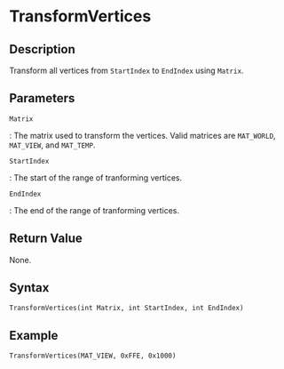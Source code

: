 # TransformVertices

## Description
Transform all vertices from `StartIndex` to `EndIndex` using `Matrix`.

## Parameters
`Matrix`

:   The matrix used to transform the vertices. Valid matrices are `MAT_WORLD`, `MAT_VIEW`, and `MAT_TEMP`.

`StartIndex`

:   The start of the range of tranforming vertices.

`EndIndex`

:   The end of the range of tranforming vertices.

## Return Value
None.

## Syntax
```
TransformVertices(int Matrix, int StartIndex, int EndIndex)
```

## Example
```
TransformVertices(MAT_VIEW, 0xFFE, 0x1000)
```